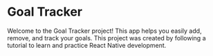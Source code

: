 # Goal Tracker
Welcome to the Goal Tracker project! This app helps you easily add, remove, and track your goals. This project was created by following a tutorial to learn and practice React Native development.

